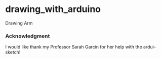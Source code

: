 # drawing_with_arduino
Drawing Arm
### Acknowledgment 
I would like thank my Professor Sarah Garcin for her help with the ardui-sketch!
